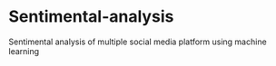 # Sentimental-analysis
Sentimental analysis of multiple social media platform using machine learning
